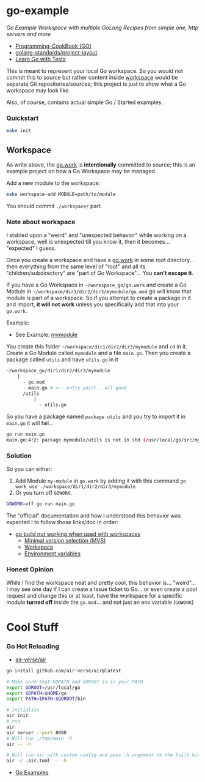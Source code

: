 go-example
==========


_Go Example Workspace with multiple GoLang Recipes from simple one, http servers and more_

* [Programming-CookBook (GO)](https://github.com/Koubae/Programming-CookBook/tree/master/Programming%20Languages/GO)
* [golang-standards/project-layout](https://github.com/golang-standards/project-layout)
* [Learn Go with Tests](https://quii.gitbook.io/learn-go-with-tests)

This is meant to represent your local Go workspace. 
So you would not commit this to source but rather content inside [workspace](./workspace) would be separate
Git repositories/sources; this project is just to show what a Go workspace may look like.

Also, of course, contains actual simple Go / Started examples. 


### Quickstart


```bash
make init
```

Workspace
---------

As write above, the [go.work](go.work) is **intentionally** committed to source; this is an example project on how
a Go Workspace may be managed.

Add a new module to the workspace:

```bash
make workspace-add MODULE=path/to/module
```

You should commit `./workspace/` part.


### Note about workspace

I stabled upon a "weird" and "unexpected behavior" while working on a workspace, well is unexpected till you know
 it, then it becomes... "expected" I guess.

Once you create a workspace and have a [go.work](go.work) in some root directory... then everything from the same
level of "root" and all its "children/subdirectory" are "part of Go Workspace"...
You **can't escape it**.

If you have a Go Workspace in `~/workspace_go/go.work` and create a Go Module in `~/workspace/dir1/dir2/dir3/mymodule/go.mod`
go will know that module is part of a workspace. So if you attempt to create a package in it and import, **it will not work**
unless you specifically add that into your `go.work`.

Example:

* See Example: [mymodule](./workspace/dir1/dir2/dir3/mymodule)

You create this folder `~/workspace/dir1/dir2/dir3/mymodule` and `cd` in it.
Create a Go Module called `mymodule` and a file `main.go`.
Then you create a package called `utils` and have `utils.go` in it

```bash
~/workspace_go/dir1/dir2/dir3/mymodule
    |
      - go.mod 
      - main.go # <-- entry point.. all good
      /utils
          |
            - utils.go
```

So you have a package named `package utils` and you try to import it in `main.go` it will fail...


```bash
go run main.go
main.go:4:2: package mymodule/utils is not in std (/usr/local/go/src/mymodule/utils)
```

### Solution

So you can either:

1. Add Module `my-module` in `go.work` by adding it with this command `go work use ./workspace/dir1/dir2/dir3/mymodule`
2. Or you turn off `GOWORK`:

```bash
GOWORK=off go run main.go
```


The "official" documentation and how I understood this behavior was expected I to follow those links/doc in order:

* [go build not working when used with workspaces](https://stackoverflow.com/a/76180815/13903942)
  * [Minimal version selection (MVS)](https://go.dev/ref/mod#minimal-version-selection)
  * [Workspace](https://go.dev/ref/mod#workspaces)
  * [Environment variables](https://go.dev/ref/mod#environment-variables) 


### Honest Opinion

While I find the workspace neat and pretty cool, this behavior is... "weird"... I may see one day if I can create a
Issue ticket to Go... or even create a pool request and change this or at least, have the workspace for a specific 
module **turned off** inside the `go.mod`... and not just an env variable (`GOWORK`)


Cool Stuff
=========

### Go Hot Reloading

* [air-verse/air](https://github.com/air-verse/air)

```bash
go install github.com/air-verse/air@latest

# Make sure that GOPATH and GOROOT is in your PATH
export GOROOT=/usr/local/go
export GOPATH=$HOME/go
export PATH=$PATH:$GOROOT/bin

# initialize
air init
# run
air
air server --port 8080
# Will run ./tmp/main -h
air -- -h

# Will run air with custom config and pass -h argument to the built binary
air -c .air.toml -- -h
```


* [Go Examples](https://github.dev/gin-gonic/examples)

